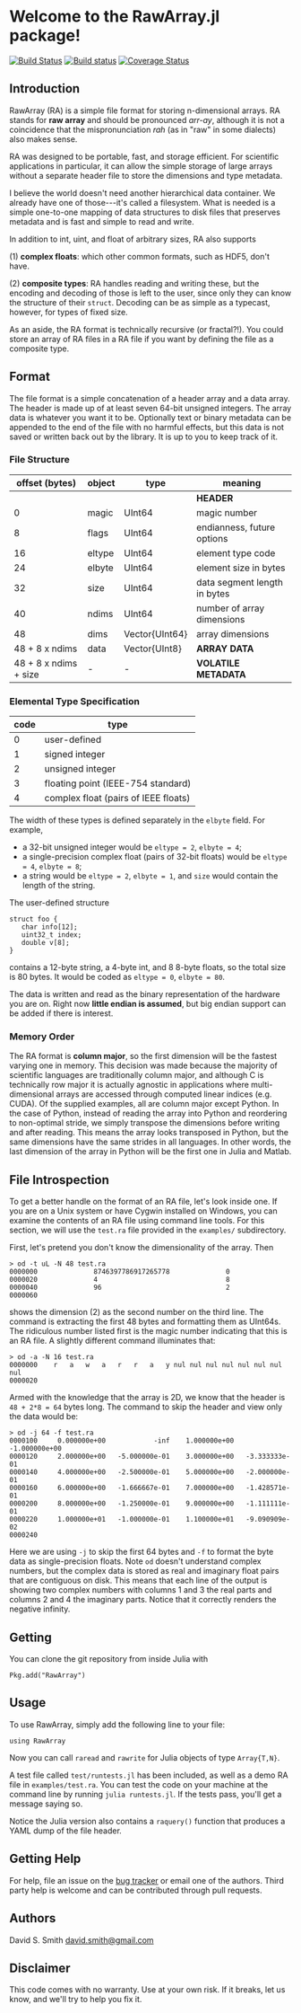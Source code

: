 Welcome to the RawArray.jl package!
===========================

[![Build Status](https://travis-ci.org/davidssmith/RawArray.jl.png?branch=master)](https://travis-ci.org/davidssmith/RawArray.jl)
[![Build
status](https://ci.appveyor.com/api/projects/status/8d0t2jm2c6ak69gy?svg=true)](https://ci.appveyor.com/project/davidssmith/rawarray-jl)
[![Coverage
Status](https://coveralls.io/repos/github/davidssmith/RawArray.jl/badge.svg?branch=master)](https://coveralls.io/github/davidssmith/RawArray.jl?branch=master)



Introduction
------------

RawArray (RA) is a simple file format for storing n-dimensional arrays. RA stands for **raw array**
and should be pronounced *arr-ay*, although it is not a coincidence that the
mispronunciation *rah* (as in "raw" in some dialects) also makes sense.

RA was designed to be portable, fast, and storage
efficient. For scientific applications in particular, it can allow the simple
storage of large arrays without a separate header file to store the
dimensions and type metadata. 

I believe the world doesn't need another hierarchical data container. We already have one of 
those---it's called a filesystem. What is needed is a simple one-to-one mapping of data structures to disk files that preserves metadata and is fast and simple to read and write.

In addition to int, uint, and float of arbitrary sizes, RA also supports

(1) **complex floats**: which other common formats, such as HDF5, don't have.

(2) **composite types**: RA handles reading and writing these, but the encoding and decoding of those is left to the user, since only they can know the structure of their `struct`. Decoding can be as simple as a typecast, however, for types of fixed size.

As an aside, the RA format is technically recursive (or fractal?!). You could store an array of RA files in a RA file if you want by defining the file as a composite type.

Format
-----------

The file format is a simple concatenation of a header array and a data array. The header is made up of at least seven 64-bit unsigned integers. The array data is whatever you want it to be. Optionally text or binary metadata can be appended to the end of the file with no harmful effects, but this data is not saved or written back out by the library. It is up to you to keep track of it.

### File Structure

| offset (bytes) | object | type           | meaning 
|----------------|--------|----------------|---------
|                |        |                | **HEADER**	
| 0              | magic  | UInt64         | magic number
| 8              | flags  | UInt64         | endianness, future options
| 16             | eltype | UInt64         | element type code
| 24             | elbyte | UInt64         | element size in bytes
| 32             | size   | UInt64         | data segment length in bytes
| 40             | ndims  | UInt64         | number of array dimensions
| 48             | dims   | Vector{UInt64} | array dimensions
| 48 + 8 x ndims | data   | Vector{UInt8}  | **ARRAY DATA**
| 48 + 8 x ndims + size | - | -             | **VOLATILE METADATA**

### Elemental Type Specification

| code | type
| ---- | ----
| 0    | user-defined
| 1    | signed integer
| 2    | unsigned integer
| 3    | floating point (IEEE-754 standard)
| 4    | complex float (pairs of IEEE floats)

The width of these types is defined separately in the `elbyte` field. For example, 

* a 32-bit unsigned integer would be `eltype = 2`, `elbyte = 4`;
* a single-precision complex float (pairs of 32-bit floats) would be `eltype = 4`, `elbyte = 8`;
* a string would be `eltype = 2`, `elbyte = 1`, and `size` would contain the length of the string.

The user-defined structure

```
struct foo {
   char info[12];
   uint32_t index;
   double v[8];
}
``` 

contains a 12-byte string, a 4-byte int, and 8 8-byte floats, so the total size is 80 bytes. It would be coded as `eltype = 0`, `elbyte = 80`.

The data is written and read as the binary representation of the hardware you are on. Right now **little endian is assumed**, but big endian support can be added if there is interest.

### Memory Order

The RA format is **column major**, so the first dimension will be the fastest varying one in memory. This decision was made because the majority of scientific languages are traditionally column major, and although C is technically row major it is actually agnostic in applications where multi-dimensional arrays are accessed through computed linear indices (e.g. CUDA).  Of the supplied examples, all are column major except Python. In the case of Python, instead of reading the array into Python and reordering to non-optimal stride, we simply transpose the dimensions before writing and after reading. This means the array looks transposed in Python, but the same dimensions have the same strides in all languages. In other words, the last dimension of the array in Python will be the first one in Julia and Matlab.



File Introspection
------------------
To get a better handle on the format of an RA file, let's look inside one. If you are on a Unix system or have Cygwin installed on Windows, you can examine the contents of an RA file using command line tools.  For this section, we will use the `test.ra` file provided in the `examples/` subdirectory. 

First, let's pretend you don't know the dimensionality of the array. Then


```
> od -t uL -N 48 test.ra
0000000              8746397786917265778              0
0000020              4                                8
0000040              96                               2
0000060

```

shows the dimension (2) as the second number on the third line. The command is extracting the first 48 bytes and formatting them as UInt64s. The ridiculous number listed first is the magic number indicating that this is an RA file. A slightly different command illuminates that:

```
> od -a -N 16 test.ra
0000000    r   a   w   a   r   r   a   y nul nul nul nul nul nul nul nul
0000020
```

Armed with the knowledge that the array is 2D, we know that the header is `48 + 2*8 = 64` bytes long. The command to skip the header and view only the data would be:

```
> od -j 64 -f test.ra
0000100     0.000000e+00            -inf    1.000000e+00   -1.000000e+00
0000120     2.000000e+00   -5.000000e-01    3.000000e+00   -3.333333e-01
0000140     4.000000e+00   -2.500000e-01    5.000000e+00   -2.000000e-01
0000160     6.000000e+00   -1.666667e-01    7.000000e+00   -1.428571e-01
0000200     8.000000e+00   -1.250000e-01    9.000000e+00   -1.111111e-01
0000220     1.000000e+01   -1.000000e-01    1.100000e+01   -9.090909e-02
0000240
```

Here we are using `-j` to skip the first 64 bytes and `-f` to format the byte data as single-precision floats. Note `od` doesn't understand complex numbers, but the complex data is stored as real and imaginary float pairs that are contiguous on disk. This means that each line of the output is showing two complex numbers with columns 1 and 3 the real parts and columns 2 and 4 the imaginary parts. Notice that it correctly renders the negative infinity.

Getting
-------

You can clone the git repository from inside Julia with

```
Pkg.add("RawArray")
```

Usage
-----

To use RawArray, simply add the following line to your file:

```
using RawArray
```

Now you can call `raread` and `rawrite` for Julia objects of type `Array{T,N}`.

A test file called `test/runtests.jl` has been included, as well as a demo RA file in `examples/test.ra`.  You can test the code on your machine at the command line by running `julia runtests.jl`. If the tests pass, you'll get a message saying so.

Notice the Julia version also contains a `raquery()` function that produces a YAML dump of the file header.

Getting Help
------------

For help, file an issue on the [bug tracker](http://github.com/davidssmith/RawArray.jl/issues) or email one of the authors.  Third party help is welcome and can be contributed through pull requests.

Authors
-------
David S. Smith [<david.smith@gmail.com>](mailto:david.smith@gmail.com)

Disclaimer
----------
This code comes with no warranty. Use at your own risk. If it breaks, let us know, and we'll try to help you fix it.

